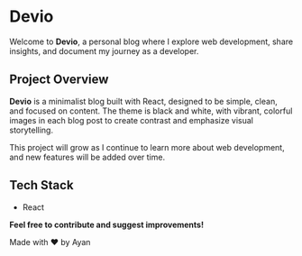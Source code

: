 # Devio

Welcome to **Devio**, a personal blog where I explore web development, share insights, and document my journey as a developer.

## Project Overview

**Devio** is a minimalist blog built with React, designed to be simple, clean, and focused on content. The theme is black and white, with vibrant, colorful images in each blog post to create contrast and emphasize visual storytelling.

This project will grow as I continue to learn more about web development, and new features will be added over time.

## Tech Stack

- React

**Feel free to contribute and suggest improvements!**

Made with ❤️ by Ayan
